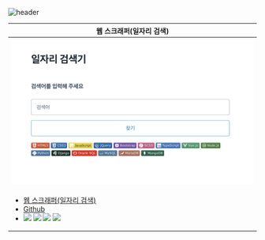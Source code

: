 ![header](https://capsule-render.vercel.app/api?type=waving&color=4078c0&height=180&section=header&text=Backend%20practice&fontSize=45&animation=fadeIn&fontAlignY=38&desc=Yonghun16&descAlignY=55&descAlign=85)

| 웹 스크래퍼(일자리 검색) |
|----------------------|
|<img src="https://raw.githubusercontent.com/yonghun16/job_scrapper/main/front_page.png" width=825px />|
|<ul><li><a href="https://jobscrapper.yonghun16.repl.co/"> 웹 스크래퍼(일자리 검색) </a></li><li><a href="https://github.com/yonghun16/job_scrapper"> Github </a></li><li><!-- HTML --><a href="https://html.spec.whatwg.org/"><img src="https://img.shields.io/badge/HTML5-E34F26?style=flat&logo=HTML5&logoColor=white" /></a> <!-- CSS --><a href="https://www.w3.org/Style/CSS/"><img src="https://img.shields.io/badge/CSS3-1572B6?style=flat&logo=CSS3&logoColor=white" /></a> <!-- Python --> <a href="https://www.python.org/"><img src="https://img.shields.io/badge/Python-3876AB?style=flat&logo=Python&logoColor=white" /></a> <!-- Flask --><a href="https://flask.palletsprojects.com/"><img src="https://img.shields.io/badge/Flask-0C7963?style=flat&logo=Flask&logoColor=white" /></a></li></ul>|
